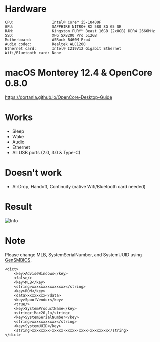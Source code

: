 # Hardware

```
CPU:                 Intel® Core™ i5-10400F
GPU:                 SAPPHIRE NITRO+ RX 580 8G G5 SE
RAM:                 Kingston FURY™ Beast 16GB (2x8GB) DDR4 2666MHz
SSD:                 XPG SX8200 Pro 512GB
Motherboard:         ASRock B460M Pro4
Audio codec:         Realtek ALC1200
Ethernet card:       Intel® I219V12 Gigabit Ethernet
Wifi/Bluetooth card: None
```

# macOS Monterey 12.4 & OpenCore 0.8.0

https://dortania.github.io/OpenCore-Desktop-Guide

# Works
- Sleep
- Wake
- Audio
- Ethernet
- All USB ports (2.0, 3.0 & Type-C)

# Doesn't work
- AirDrop, Handoff, Continuity (native Wifi/Bluetooth card needed)

# Result
![Info](https://github.com/doanthevu1910/Victra/blob/455ae18fdad9d4f60b1b3ebc322ded52d4a9bfec/images/Screen%20Shot%202022-09-17%20at%2013.12.09.png)

# Note

Please change MLB, SystemSerialNumber, and SystemUUID using [GenSMBIOS](https://github.com/corpnewt/GenSMBIOS).

```
<dict>
    <key>AdviseWindows</key>
    <false/>
    <key>MLB</key>
    <string>xxxxxxxxxxxxxxx</string>
    <key>ROM</key>
    <data>xxxxxxxx</data>
    <key>SpoofVendor</key>
    <true/>
    <key>SystemProductName</key>
    <string>iMac20,1</string>
    <key>SystemSerialNumber</key>
    <string>xxxxxxxxxxx</string>
    <key>SystemUUID</key>
    <string>xxxxxxxx-xxxxx-xxxxx-xxxx-xxxxxxxx</string>
</dict>
```
